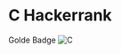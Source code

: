 # C Hackerrank

Golde Badge
![C](https://user-images.githubusercontent.com/84318379/137149326-bfc599ba-a9b4-4986-a114-b1d99835a2ee.png)
